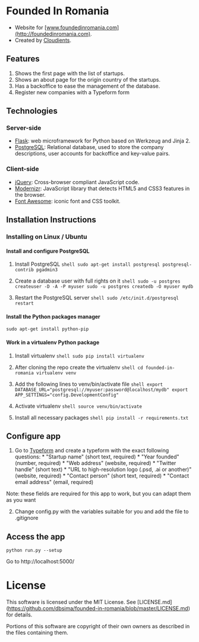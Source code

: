 # Founded In Romania

  * Website for [www.foundedinromania.com](http://foundedinromania.com).
  * Created by [Cloudients](http://www.cloudients.com).

## Features
  1. Shows the first page with the list of startups.
  2. Shows an about page for the origin country of the startups.
  3. Has a backoffice to ease the management of the database.
  4. Register new companies with a Typeform form

## Technologies

### Server-side

  * [Flask](http://flask.pocoo.org/): web microframework for Python based on Werkzeug and Jinja 2.
  * [PostgreSQL](http://www.postgresql.com): Relational database, used to store the company descriptions, user accounts for backoffice and key-value pairs.

### Client-side
  * [jQuery](http://www.jquery.com): Cross-browser compliant JavaScript code.
  * [Modernizr](http://modernizr.com/): JavaScript library that detects HTML5 and CSS3 features in the browser.
  * [Font Awesome](http://fortawesome.github.io/Font-Awesome/): iconic font and CSS toolkit.

## Installation Instructions

### Installing on Linux / Ubuntu

#### Install and configure PostgreSQL
  1. Install PostgreSQL
    ```shell
    sudo apt-get install postgresql postgresql-contrib pgadmin3
    ```

  2. Create a database user with full rights on it
    ```shell
    sudo -u postgres createuser -D -A -P myuser
    sudo -u postgres createdb -O myuser mydb
    ```
  3. Restart the PostgreSQL server
    ```shell
    sudo /etc/init.d/postgresql restart
    ```
#### Install the Python packages manager
  ```shell
  sudo apt-get install python-pip
  ```
#### Work in a virtualenv Python package
  1. Install virtualenv
    ```shell
    sudo pip install virtualenv
    ```
  2. After cloning the repo create the virtualenv
    ```shell
    cd founded-in-romania
    virtualenv venv
    ```
  3. Add the following lines to venv/bin/activate file
    ```shell
    export DATABASE_URL="postgresql://myuser:password@localhost/mydb"
    export APP_SETTINGS="config.DevelopmentConfig"
    ```

  4. Activate virtualenv
    ```shell
    source venv/bin/activate
    ```
  5. Install all necessary packages
    ```shell
    pip install -r requirements.txt
    ```

## Configure app

  1. Go to [Typeform](http://www.typeform.com/) and create a typeform with the exact following questions:
    * "Startup name" (short text, required)
    * "Year founded" (number, required)
    * "Web address" (website, required)
    * "Twitter handle" (short text)
    * "URL to high-resolution logo (.psd, .ai or another)" (website, required)
    * "Contact person" (short text, required)
    * "Contact email address" (email, required)

  Note: these fields are required for this app to work, but you can adapt them as you want

  2. Change config.py with the variables suitable for you and add the file to .gitignore

## Access the app
```shell
python run.py --setup
```
Go to http://localhost:5000/


License
=======
This software is licensed under the MIT License. See [LICENSE.md] (https://github.com/dbsima/founded-in-romania/blob/master/LICENSE.md) for details.

Portions of this software are copyright of their own owners as described in the files containing them.
